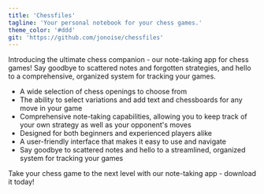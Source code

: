```yaml
---
title: 'Chessfiles'
tagline: 'Your personal notebook for your chess games.'
theme_color: '#ddd'
git: 'https://github.com/jonoise/chessfiles'
---
```


Introducing the ultimate chess companion - our note-taking app for chess games! Say goodbye to scattered notes and forgotten strategies, and hello to a comprehensive, organized system for tracking your games.

- A wide selection of chess openings to choose from
- The ability to select variations and add text and chessboards for any move in your game
- Comprehensive note-taking capabilities, allowing you to keep track of your own strategy as well as your opponent's moves
- Designed for both beginners and experienced players alike
- A user-friendly interface that makes it easy to use and navigate
- Say goodbye to scattered notes and hello to a streamlined, organized system for tracking your games

Take your chess game to the next level with our note-taking app - download it today!
